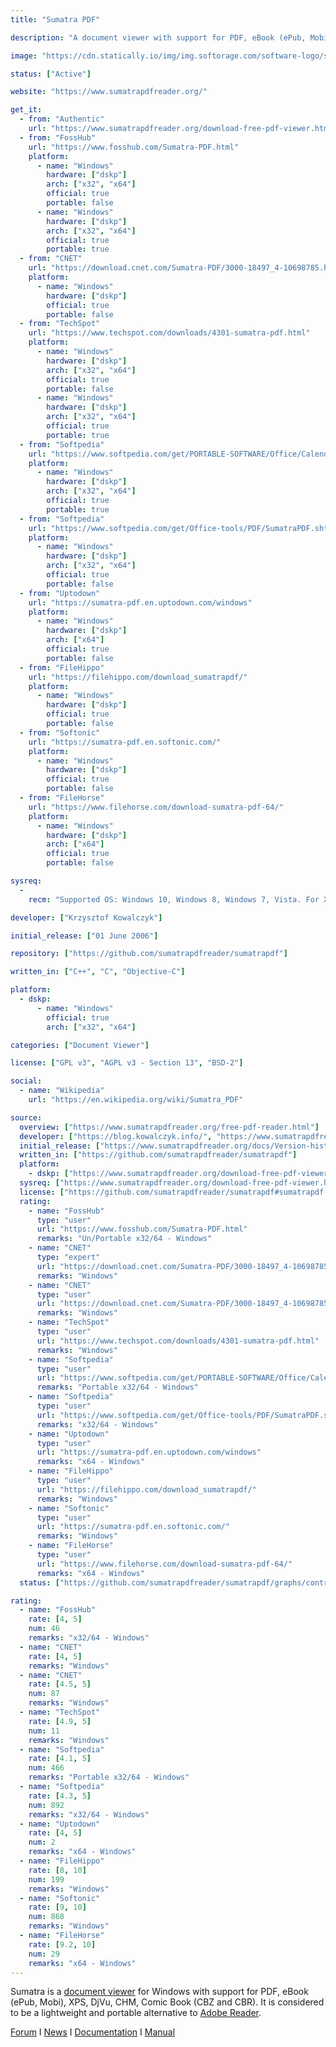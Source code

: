 ```yaml
---
title: "Sumatra PDF"

description: "A document viewer with support for PDF, eBook (ePub, Mobi), XPS, DjVu, CHM, Comic Book (CBZ and CBR) formats"

image: "https://cdn.statically.io/img/img.softorage.com/software-logo/sumatra-pdf.png?h=64"

status: ["Active"]

website: "https://www.sumatrapdfreader.org/"

get_it:
  - from: "Authentic"
    url: "https://www.sumatrapdfreader.org/download-free-pdf-viewer.html"
  - from: "FossHub"
    url: "https://www.fosshub.com/Sumatra-PDF.html"
    platform:
      - name: "Windows"
        hardware: ["dskp"]
        arch: ["x32", "x64"]
        official: true
        portable: false
      - name: "Windows"
        hardware: ["dskp"]
        arch: ["x32", "x64"]
        official: true
        portable: true
  - from: "CNET"
    url: "https://download.cnet.com/Sumatra-PDF/3000-18497_4-10698785.html"
    platform:
      - name: "Windows"
        hardware: ["dskp"]
        official: true
        portable: false
  - from: "TechSpot"
    url: "https://www.techspot.com/downloads/4301-sumatra-pdf.html"
    platform:
      - name: "Windows"
        hardware: ["dskp"]
        arch: ["x32", "x64"]
        official: true
        portable: false
      - name: "Windows"
        hardware: ["dskp"]
        arch: ["x32", "x64"]
        official: true
        portable: true
  - from: "Softpedia"
    url: "https://www.softpedia.com/get/PORTABLE-SOFTWARE/Office/Calendar-Organizers/PDF/Windows-Portable-Applications-Sumatra-PDF-Portable.shtml"
    platform:
      - name: "Windows"
        hardware: ["dskp"]
        arch: ["x32", "x64"]
        official: true
        portable: true
  - from: "Softpedia"
    url: "https://www.softpedia.com/get/Office-tools/PDF/SumatraPDF.shtml"
    platform:
      - name: "Windows"
        hardware: ["dskp"]
        arch: ["x32", "x64"]
        official: true
        portable: false
  - from: "Uptodown"
    url: "https://sumatra-pdf.en.uptodown.com/windows"
    platform:
      - name: "Windows"
        hardware: ["dskp"]
        arch: ["x64"]
        official: true
        portable: false
  - from: "FileHippo"
    url: "https://filehippo.com/download_sumatrapdf/"
    platform:
      - name: "Windows"
        hardware: ["dskp"]
        official: true
        portable: false
  - from: "Softonic"
    url: "https://sumatra-pdf.en.softonic.com/"
    platform:
      - name: "Windows"
        hardware: ["dskp"]
        official: true
        portable: false
  - from: "FileHorse"
    url: "https://www.filehorse.com/download-sumatra-pdf-64/"
    platform:
      - name: "Windows"
        hardware: ["dskp"]
        arch: ["x64"]
        official: true
        portable: false

sysreq:
  -
    recm: "Supported OS: Windows 10, Windows 8, Windows 7, Vista. For XP use v3.1.2"

developer: ["Krzysztof Kowalczyk"]

initial_release: ["01 June 2006"]

repository: ["https://github.com/sumatrapdfreader/sumatrapdf"]

written_in: ["C++", "C", "Objective-C"]

platform:
  - dskp:
      - name: "Windows"
        official: true
        arch: ["x32", "x64"]

categories: ["Document Viewer"]

license: ["GPL v3", "AGPL v3 - Section 13", "BSD-2"]

social:
  - name: "Wikipedia"
    url: "https://en.wikipedia.org/wiki/Sumatra_PDF"

source:
  overview: ["https://www.sumatrapdfreader.org/free-pdf-reader.html"]
  developer: ["https://blog.kowalczyk.info/", "https://www.sumatrapdfreader.org/free-pdf-reader.html"]
  initial_release: ["https://www.sumatrapdfreader.org/docs/Version-history.html"]
  written_in: ["https://github.com/sumatrapdfreader/sumatrapdf"]
  platform:
    - dskp: ["https://www.sumatrapdfreader.org/download-free-pdf-viewer.html"]
  sysreq: ["https://www.sumatrapdfreader.org/download-free-pdf-viewer.html"]
  license: ["https://github.com/sumatrapdfreader/sumatrapdf#sumatrapdf-reader", "https://github.com/sumatrapdfreader/sumatrapdf/blob/master/AUTHORS", "https://github.com/sumatrapdfreader/sumatrapdf/blob/master/COPYING.BSD", "https://github.com/sumatrapdfreader/sumatrapdf/blob/master/COPYING"]
  rating:
    - name: "FossHub"
      type: "user"
      url: "https://www.fosshub.com/Sumatra-PDF.html"
      remarks: "Un/Portable x32/64 - Windows"
    - name: "CNET"
      type: "expert"
      url: "https://download.cnet.com/Sumatra-PDF/3000-18497_4-10698785.html"
      remarks: "Windows"
    - name: "CNET"
      type: "user"
      url: "https://download.cnet.com/Sumatra-PDF/3000-18497_4-10698785.html"
      remarks: "Windows"
    - name: "TechSpot"
      type: "user"
      url: "https://www.techspot.com/downloads/4301-sumatra-pdf.html"
      remarks: "Windows"
    - name: "Softpedia"
      type: "user"
      url: "https://www.softpedia.com/get/PORTABLE-SOFTWARE/Office/Calendar-Organizers/PDF/Windows-Portable-Applications-Sumatra-PDF-Portable.shtml"
      remarks: "Portable x32/64 - Windows"
    - name: "Softpedia"
      type: "user"
      url: "https://www.softpedia.com/get/Office-tools/PDF/SumatraPDF.shtml"
      remarks: "x32/64 - Windows"
    - name: "Uptodown"
      type: "user"
      url: "https://sumatra-pdf.en.uptodown.com/windows"
      remarks: "x64 - Windows"
    - name: "FileHippo"
      type: "user"
      url: "https://filehippo.com/download_sumatrapdf/"
      remarks: "Windows"
    - name: "Softonic"
      type: "user"
      url: "https://sumatra-pdf.en.softonic.com/"
      remarks: "Windows"
    - name: "FileHorse"
      type: "user"
      url: "https://www.filehorse.com/download-sumatra-pdf-64/"
      remarks: "x64 - Windows"
  status: ["https://github.com/sumatrapdfreader/sumatrapdf/graphs/contributors"]

rating:
  - name: "FossHub"
    rate: [4, 5]
    num: 46
    remarks: "x32/64 - Windows"
  - name: "CNET"
    rate: [4, 5]
    remarks: "Windows"
  - name: "CNET"
    rate: [4.5, 5]
    num: 87
    remarks: "Windows"
  - name: "TechSpot"
    rate: [4.9, 5]
    num: 11
    remarks: "Windows"
  - name: "Softpedia"
    rate: [4.1, 5]
    num: 466
    remarks: "Portable x32/64 - Windows"
  - name: "Softpedia"
    rate: [4.3, 5]
    num: 892
    remarks: "x32/64 - Windows"
  - name: "Uptodown"
    rate: [4, 5]
    num: 2
    remarks: "x64 - Windows"
  - name: "FileHippo"
    rate: [8, 10]
    num: 199
    remarks: "Windows"
  - name: "Softonic"
    rate: [9, 10]
    num: 868
    remarks: "Windows"
  - name: "FileHorse"
    rate: [9.2, 10]
    num: 29
    remarks: "x64 - Windows"
---
```

  Sumatra is a [document viewer](/categories/document-viewer) for Windows with support for PDF, eBook (ePub, Mobi), XPS, DjVu, CHM, Comic Book (CBZ and CBR). It is considered to be a lightweight and portable alternative to [Adobe Reader](/software/adobe-acrobat-reader-dc/).
   
  [Forum](https://forum.sumatrapdfreader.org/)  I  [News](https://www.sumatrapdfreader.org/docs/Version-history.html)  I  [Documentation](https://www.sumatrapdfreader.org/docs/SumatraPDF-documentation.html)  I  [Manual](https://www.sumatrapdfreader.org/manual.html)

